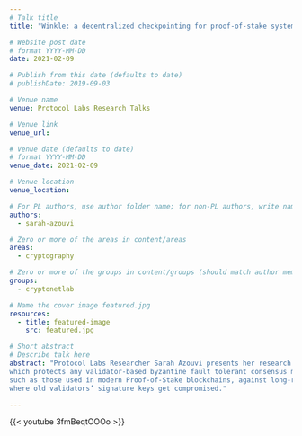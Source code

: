 ```yaml
---
# Talk title
title: "Winkle: a decentralized checkpointing for proof-of-stake systems"

# Website post date
# format YYYY-MM-DD
date: 2021-02-09

# Publish from this date (defaults to date)
# publishDate: 2019-09-03

# Venue name
venue: Protocol Labs Research Talks

# Venue link
venue_url:

# Venue date (defaults to date)
# format YYYY-MM-DD
venue_date: 2021-02-09

# Venue location
venue_location:

# For PL authors, use author folder name; for non-PL authors, write name as in paper within ""
authors:
  - sarah-azouvi

# Zero or more of the areas in content/areas
areas:
  - cryptography

# Zero or more of the groups in content/groups (should match author membership)
groups:
  - cryptonetlab

# Name the cover image featured.jpg
resources:
  - title: featured-image
    src: featured.jpg

# Short abstract
# Describe talk here
abstract: "Protocol Labs Researcher Sarah Azouvi presents her research on Winkle, 
which protects any validator-based byzantine fault tolerant consensus mechanisms, 
such as those used in modern Proof-of-Stake blockchains, against long-range attacks 
where old validators’ signature keys get compromised."

---
```



{{< youtube 3fmBeqtOOOo >}}
